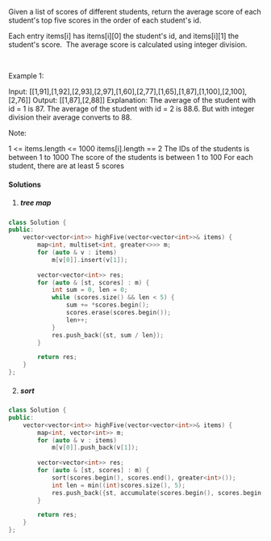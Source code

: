 Given a list of scores of different students, return the average score of each student's top five scores in the order of each student's id.

Each entry items[i] has items[i][0] the student's id, and items[i][1] the student's score.  The average score is calculated using integer division.

 

Example 1:

Input: [[1,91],[1,92],[2,93],[2,97],[1,60],[2,77],[1,65],[1,87],[1,100],[2,100],[2,76]]
Output: [[1,87],[2,88]]
Explanation: 
The average of the student with id = 1 is 87.
The average of the student with id = 2 is 88.6. But with integer division their average converts to 88.
 

Note:

1 <= items.length <= 1000
items[i].length == 2
The IDs of the students is between 1 to 1000
The score of the students is between 1 to 100
For each student, there are at least 5 scores

#### Solutions

1. ##### tree map

```cpp
class Solution {
public:
    vector<vector<int>> highFive(vector<vector<int>>& items) {
        map<int, multiset<int, greater<>>> m;
        for (auto & v : items)
            m[v[0]].insert(v[1]);
        
        vector<vector<int>> res;
        for (auto & [st, scores] : m) {
            int sum = 0, len = 0;
            while (scores.size() && len < 5) {
                sum += *scores.begin();
                scores.erase(scores.begin());
                len++;
            }
            res.push_back({st, sum / len});
        }

        return res;
    }
};
```


2. ##### sort

```cpp
class Solution {
public:
    vector<vector<int>> highFive(vector<vector<int>>& items) {
        map<int, vector<int>> m;
        for (auto & v : items)
            m[v[0]].push_back(v[1]);
        
        vector<vector<int>> res;
        for (auto & [st, scores] : m) {
            sort(scores.begin(), scores.end(), greater<int>());
            int len = min((int)scores.size(), 5);
            res.push_back({st, accumulate(scores.begin(), scores.begin() + len, 0) / len});
        }

        return res;
    }
};
```